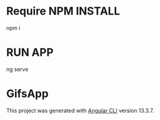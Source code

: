 # Require NPM INSTALL

npm i

# RUN APP

ng serve


# GifsApp

This project was generated with [Angular CLI](https://github.com/angular/angular-cli) version 13.3.7.

